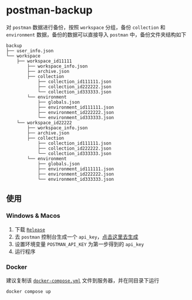 # postman-backup

对 `postman` 数据进行备份，按照 `workspace` 分组，备份 `collection` 和 `environment` 数据，备份的数据可以直接导入 `postman` 中，备份文件夹结构如下
```
backup
├── user_info.json
└── workspace
    ├── workspace_id11111
        ├── workspace_info.json
        ├── archive.json
        ├── collection
            ├── collection_id111111.json
            ├── collection_id222222.json
            └── collection_id333333.json
        └── environment
            ├── globals.json
            ├── environment_id111111.json
            ├── environment_id222222.json
            └── environment_id333333.json
    └── workspace_id22222
        ├── workspace_info.json
        ├── archive.json
        ├── collection
            ├── collection_id111111.json
            ├── collection_id222222.json
            └── collection_id333333.json
        └── environment
            ├── globals.json
            ├── environment_id111111.json
            ├── environment_id222222.json
            └── environment_id333333.json
```
## 使用

### Windows & Macos

1. 下载 [`Release`](https://github.com/NPCDW/postman-backup/releases)
2. 去 `postman` 控制台生成一个 `api_key`，[点击这里去生成](https://go.postman.co/settings/me/api-keys)
3. 设置环境变量 `POSTMAN_API_KEY` 为第一步得到的 `api_key`
4. 运行程序

### Docker

建议复制该 [`docker-compose.yml`](docker-compose.yml) 文件到服务器，并在同目录下运行
```bash
docker compose up
```